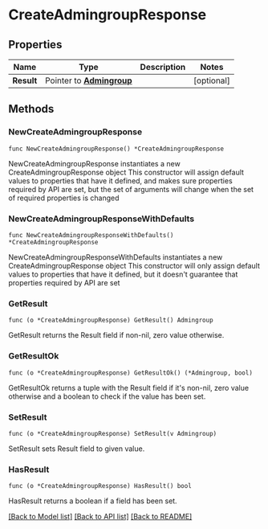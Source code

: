 # CreateAdmingroupResponse

## Properties

Name | Type | Description | Notes
------------ | ------------- | ------------- | -------------
**Result** | Pointer to [**Admingroup**](Admingroup.md) |  | [optional] 

## Methods

### NewCreateAdmingroupResponse

`func NewCreateAdmingroupResponse() *CreateAdmingroupResponse`

NewCreateAdmingroupResponse instantiates a new CreateAdmingroupResponse object
This constructor will assign default values to properties that have it defined,
and makes sure properties required by API are set, but the set of arguments
will change when the set of required properties is changed

### NewCreateAdmingroupResponseWithDefaults

`func NewCreateAdmingroupResponseWithDefaults() *CreateAdmingroupResponse`

NewCreateAdmingroupResponseWithDefaults instantiates a new CreateAdmingroupResponse object
This constructor will only assign default values to properties that have it defined,
but it doesn't guarantee that properties required by API are set

### GetResult

`func (o *CreateAdmingroupResponse) GetResult() Admingroup`

GetResult returns the Result field if non-nil, zero value otherwise.

### GetResultOk

`func (o *CreateAdmingroupResponse) GetResultOk() (*Admingroup, bool)`

GetResultOk returns a tuple with the Result field if it's non-nil, zero value otherwise
and a boolean to check if the value has been set.

### SetResult

`func (o *CreateAdmingroupResponse) SetResult(v Admingroup)`

SetResult sets Result field to given value.

### HasResult

`func (o *CreateAdmingroupResponse) HasResult() bool`

HasResult returns a boolean if a field has been set.


[[Back to Model list]](../README.md#documentation-for-models) [[Back to API list]](../README.md#documentation-for-api-endpoints) [[Back to README]](../README.md)


